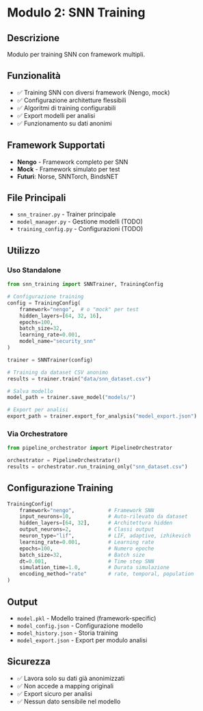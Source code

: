# Modulo 2: SNN Training

## Descrizione
Modulo per training SNN con framework multipli.

## Funzionalità
- ✅ Training SNN con diversi framework (Nengo, mock)
- ✅ Configurazione architetture flessibili
- ✅ Algoritmi di training configurabili
- ✅ Export modelli per analisi
- ✅ Funzionamento su dati anonimi

## Framework Supportati
- **Nengo** - Framework completo per SNN
- **Mock** - Framework simulato per test
- **Futuri**: Norse, SNNTorch, BindsNET

## File Principali
- `snn_trainer.py` - Trainer principale
- `model_manager.py` - Gestione modelli (TODO)
- `training_config.py` - Configurazioni (TODO)

## Utilizzo

### Uso Standalone
```python
from snn_training import SNNTrainer, TrainingConfig

# Configurazione training
config = TrainingConfig(
    framework="nengo",  # o "mock" per test
    hidden_layers=[64, 32, 16],
    epochs=100,
    batch_size=32,
    learning_rate=0.001,
    model_name="security_snn"
)

trainer = SNNTrainer(config)

# Training da dataset CSV anonimo
results = trainer.train("data/snn_dataset.csv")

# Salva modello
model_path = trainer.save_model("models/")

# Export per analisi
export_path = trainer.export_for_analysis("model_export.json")
```

### Via Orchestratore
```python
from pipeline_orchestrator import PipelineOrchestrator

orchestrator = PipelineOrchestrator()
results = orchestrator.run_training_only("snn_dataset.csv")
```

## Configurazione Training

```python
TrainingConfig(
    framework="nengo",           # Framework SNN
    input_neurons=10,            # Auto-rilevato da dataset
    hidden_layers=[64, 32],      # Architettura hidden
    output_neurons=2,            # Classi output
    neuron_type="lif",           # LIF, adaptive, izhikevich
    learning_rate=0.001,         # Learning rate
    epochs=100,                  # Numero epoche
    batch_size=32,               # Batch size
    dt=0.001,                    # Time step SNN
    simulation_time=1.0,         # Durata simulazione
    encoding_method="rate"       # rate, temporal, population
)
```

## Output
- `model.pkl` - Modello trained (framework-specific)
- `model_config.json` - Configurazione modello
- `model_history.json` - Storia training
- `model_export.json` - Export per modulo analisi

## Sicurezza
- ✅ Lavora solo su dati già anonimizzati
- ✅ Non accede a mapping originali
- ✅ Export sicuro per analisi
- ✅ Nessun dato sensibile nel modello
